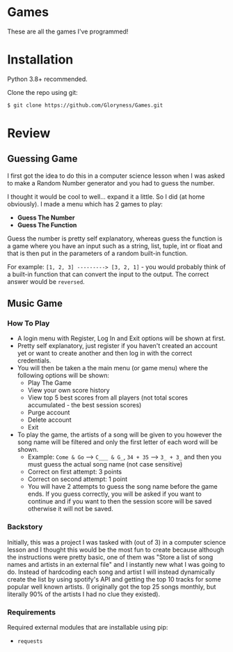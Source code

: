 # Games
These are all the games I've programmed!

# Installation
Python 3.8+ recommended.

Clone the repo using git:
```bash
$ git clone https://github.com/Gloryness/Games.git
```

# Review

## Guessing Game

I first got the idea to do this in a computer science lesson when I was asked to make a Random Number generator and you had to guess the number.

I thought it would be cool to well... expand it a little. So I did (at home obviously). I made a menu which has 2 games to play: 
- **Guess The Number**
- **Guess The Function**

Guess the number is pretty self explanatory, whereas guess the function is a game where you have an input such as a string, list, tuple, int or float and that is then put in the parameters of a random built-in function. 

For example: `[1, 2, 3] ---------> [3, 2, 1]` - you would probably think of a built-in function that can convert the input to the output. The correct answer would be `reversed`.

## Music Game

### How To Play
- A login menu with Register, Log In and Exit options will be shown at first. 
- Pretty self explanatory, just register if you haven't created an account yet or want to create another and then log in with the correct credentials. 
- You will then be taken a the main menu (or game menu) where the following options will be shown:
  - Play The Game
  - View your own score history
  - View top 5 best scores from all players (not total scores accumulated - the best session scores)
  - Purge account
  - Delete account
  - Exit
- To play the game, the artists of a song will be given to you however the song name will be filtered and only the first letter of each word will be shown.
  - Example: `Come & Go` --> `C___ & G_`, `34 + 35` --> `3_ + 3_` and then you must guess the actual song name (not case sensitive)
  - Correct on first attempt: 3 points
  - Correct on second attempt: 1 point
  - You will have 2 attempts to guess the song name before the game ends. If you guess correctly, you will be asked if you want to continue and if you want to then the session score will be saved otherwise it will not be saved.

### Backstory
Initially, this was a project I was tasked with (out of 3) in a computer science lesson and I thought this would be the most fun to create because although the instructions were pretty basic, one of them was "Store a list of song names and artists in an external file" and I instantly new what I was going to do. Instead of hardcoding each song and artist I will instead dynamically create the list by using spotify's API and getting the top 10 tracks for some popular well known artists. (I originally got the top 25 songs monthly, but literally 90% of the artists I had no clue they existed).

### Requirements
Required external modules that are installable using pip:
- `requests`
